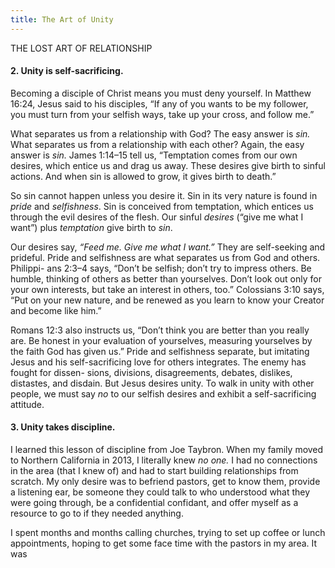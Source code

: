 ```yaml
---
title: The Art of Unity
---
```


THE LOST ART OF RELATIONSHIP

#### 2. Unity is self-sacrificing.

Becoming a disciple of Christ means you must deny yourself. In Matthew
16:24, Jesus said to his disciples, “If any of you wants to be my follower, you
must turn from your selfish ways, take up your cross, and follow me.”

What separates us from a relationship with God? The easy answer is _sin._
What separates us from a relationship with each other? Again, the easy answer
is _sin._ James 1:14–15 tell us, “Temptation comes from our own desires, which
entice us and drag us away. These desires give birth to sinful actions. And when
sin is allowed to grow, it gives birth to death.”

So sin cannot happen unless you desire it. Sin in its very nature is found in
_pride_ and _selfishness_. Sin is conceived from temptation, which entices us through
the evil desires of the flesh. Our sinful _desires_ (“give me what I want”) plus
_temptation_ give birth to _sin_.

Our desires say, _“Feed me. Give me what I want.”_ They are self-seeking and
prideful. Pride and selfishness are what separates us from God and others. Philippi-
ans 2:3–4 says, “Don’t be selfish; don’t try to impress others. Be humble, thinking
of others as better than yourselves. Don’t look out only for your own interests, but
take an interest in others, too.” Colossians 3:10 says, “Put on your new nature, and
be renewed as you learn to know your Creator and become like him.”

Romans 12:3 also instructs us, “Don’t think you are better than you really
are. Be honest in your evaluation of yourselves, measuring yourselves by the
faith God has given us.” Pride and selfishness separate, but imitating Jesus and
his self-sacrificing love for others integrates. The enemy has fought for dissen-
sions, divisions, disagreements, debates, dislikes, distastes, and disdain. But Jesus
desires unity. To walk in unity with other people, we must say _no_ to our selfish
desires and exhibit a self-sacrificing attitude.

#### 3. Unity takes discipline.

I learned this lesson of discipline from Joe Taybron.
When my family moved to Northern California in 2013, I literally knew _no
one._ I had no connections in the area (that I knew of) and had to start building
relationships from scratch. My only desire was to befriend pastors, get to know
them, provide a listening ear, be someone they could talk to who understood
what they were going through, be a confidential confidant, and offer myself as a
resource to go to if they needed anything.

I spent months and months calling churches, trying to set up coffee or lunch
appointments, hoping to get some face time with the pastors in my area. It was